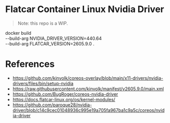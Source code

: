 # Flatcar Container Linux Nvidia Driver

> Note: this repo is a WIP.

docker build \
    --build-arg NVIDIA_DRIVER_VERSION=440.64 \
    --build-arg FLATCAR_VERSION=2605.9.0 .


# References

- https://github.com/kinvolk/coreos-overlay/blob/main/x11-drivers/nvidia-drivers/files/bin/setup-nvidia
- https://raw.githubusercontent.com/kinvolk/manifest/v2605.9.0/main.xml
- https://github.com/BugRoger/coreos-nvidia-driver
- https://docs.flatcar-linux.org/os/kernel-modules/
- https://github.com/paroque28/nvidia-driver/blob/c14c9cec01048936c995e19a705fa967ba1c9a5c/coreos/nvidia-driver






